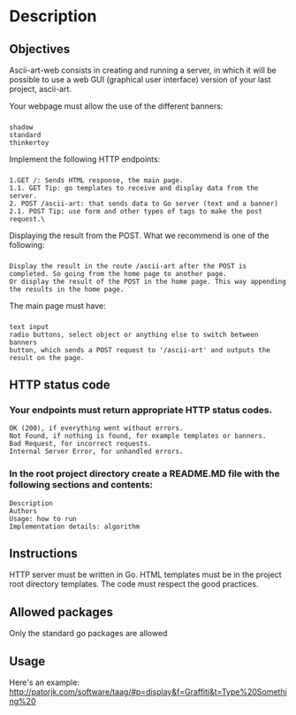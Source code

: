 # Description

## Objectives
Ascii-art-web consists in creating and running a server, in which it will be possible to use a web GUI (graphical user interface) version of your last project, ascii-art.

Your webpage must allow the use of the different banners:
###
    shadow
    standard
    thinkertoy

Implement the following HTTP endpoints:
###
    1.GET /: Sends HTML response, the main page.
    1.1. GET Tip: go templates to receive and display data from the server.
    2. POST /ascii-art: that sends data to Go server (text and a banner)
    2.1. POST Tip: use form and other types of tags to make the post request.\

Displaying the result from the POST. What we recommend is one of the following:
###
    Display the result in the route /ascii-art after the POST is completed. So going from the home page to another page.
    Or display the result of the POST in the home page. This way appending the results in the home page.

The main page must have:
###
    text input
    radio buttons, select object or anything else to switch between banners
    button, which sends a POST request to '/ascii-art' and outputs the result on the page.


## HTTP status code
### Your endpoints must return appropriate HTTP status codes.
    OK (200), if everything went without errors.
    Not Found, if nothing is found, for example templates or banners.
    Bad Request, for incorrect requests.
    Internal Server Error, for unhandled errors.

### In the root project directory create a README.MD file with the following sections and contents:
    Description
    Authors
    Usage: how to run
    Implementation details: algorithm


## Instructions
HTTP server must be written in Go.
HTML templates must be in the project root directory templates.
The code must respect the good practices.


## Allowed packages
Only the standard go packages are allowed


## Usage
Here's an example: http://patorjk.com/software/taag/#p=display&f=Graffiti&t=Type%20Something%20